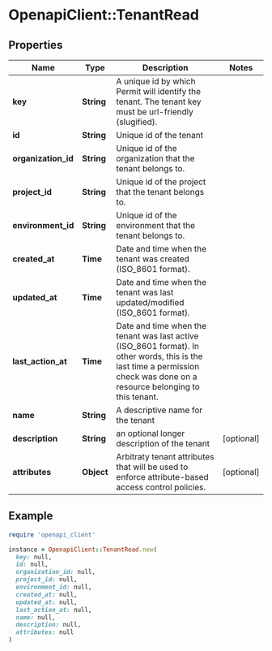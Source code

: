 # OpenapiClient::TenantRead

## Properties

| Name | Type | Description | Notes |
| ---- | ---- | ----------- | ----- |
| **key** | **String** | A unique id by which Permit will identify the tenant. The tenant key must be url-friendly (slugified). |  |
| **id** | **String** | Unique id of the tenant |  |
| **organization_id** | **String** | Unique id of the organization that the tenant belongs to. |  |
| **project_id** | **String** | Unique id of the project that the tenant belongs to. |  |
| **environment_id** | **String** | Unique id of the environment that the tenant belongs to. |  |
| **created_at** | **Time** | Date and time when the tenant was created (ISO_8601 format). |  |
| **updated_at** | **Time** | Date and time when the tenant was last updated/modified (ISO_8601 format). |  |
| **last_action_at** | **Time** | Date and time when the tenant was last active (ISO_8601 format). In other words, this is the last time a permission check was done on a resource belonging to this tenant. |  |
| **name** | **String** | A descriptive name for the tenant |  |
| **description** | **String** | an optional longer description of the tenant | [optional] |
| **attributes** | **Object** | Arbitraty tenant attributes that will be used to enforce attribute-based access control policies. | [optional] |

## Example

```ruby
require 'openapi_client'

instance = OpenapiClient::TenantRead.new(
  key: null,
  id: null,
  organization_id: null,
  project_id: null,
  environment_id: null,
  created_at: null,
  updated_at: null,
  last_action_at: null,
  name: null,
  description: null,
  attributes: null
)
```

